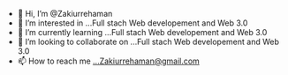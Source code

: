 - 👋 Hi, I’m @Zakiurrehaman
- 👀 I’m interested in ...Full stach Web developement and Web 3.0
- 🌱 I’m currently learning ...Full stach Web developement and Web 3.0
- 💞️ I’m looking to collaborate on ...Full stach Web developement and Web 3.0
- 📫 How to reach me ...Zakiurrehaman@gmail.com

<!---
Zakiurrehaman/Zakiurrehaman is a ✨ special ✨ repository because its `README.md` (this file) appears on your GitHub profile.
You can click the Preview link to take a look at your changes.
--->
